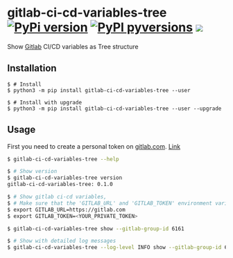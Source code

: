 # gitlab-ci-cd-variables-tree [![PyPi version](https://img.shields.io/pypi/v/gitlab-ci-cd-variables-tree.svg)](https://pypi.python.org/pypi/gitlab-ci-cd-variables-tree/) [![PyPI pyversions](https://img.shields.io/pypi/pyversions/gitlab-ci-cd-variables-tree.svg)](https://pypi.python.org/pypi/gitlab-ci-cd-variables-tree/) [![](https://img.shields.io/github/license/f9n/gitlab-ci-cd-variables-tree.svg)](https://github.com/f9n/gitlab-ci-cd-variables-tree/blob/master/LICENSE)

Show [Gitlab](https://gitlab.com) CI/CD variables as Tree structure

## Installation

```
$ # Install
$ python3 -m pip install gitlab-ci-cd-variables-tree --user

$ # Install with upgrade
$ python3 -m pip install gitlab-ci-cd-variables-tree --user --upgrade
```

## Usage

First you need to create a personal token on [gitlab.com](https://gitlab.com). [Link](https://docs.gitlab.com/ee/user/profile/personal_access_tokens.html#create-a-personal-access-token
)

```bash
$ gitlab-ci-cd-variables-tree --help

$ # Show version
$ gitlab-ci-cd-variables-tree version
gitlab-ci-cd-variables-tree: 0.1.0

$ # Show gitlab ci-cd variables,
$ # Make sure that the 'GITLAB_URL' and 'GITLAB_TOKEN' environment variable is set.
$ export GITLAB_URL=https://gitlab.com
$ export GITLAB_TOKEN=<YOUR_PRIVATE_TOKEN>

$ gitlab-ci-cd-variables-tree show --gitlab-group-id 6161

$ # Show with detailed log messages
$ gitlab-ci-cd-variables-tree --log-level INFO show --gitlab-group-id 6161

```
